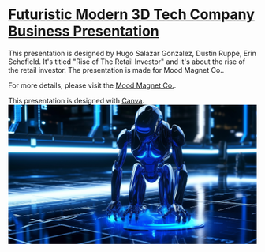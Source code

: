 # [Futuristic Modern 3D Tech Company Business Presentation](https://www.canva.com/design/DAFlS2yl-Bw/bF_bX8wZ4DhBhbfwmfRMvQ/view?utm_content=DAFlS2yl-Bw&utm_campaign=share_your_design&utm_medium=link&utm_source=shareyourdesignpanel)

This presentation is designed by Hugo Salazar Gonzalez, Dustin Ruppe, Erin Schofield. It's titled "Rise of The Retail Investor" and it's about the rise of the retail investor. The presentation is made for Mood Magnet Co..

For more details, please visit the [Mood Magnet Co.](https://www.canva.com/design/DAFlS2yl-Bw/bF_bX8wZ4DhBhbfwmfRMvQ/view?utm_content=DAFlS2yl-Bw&utm_campaign=share_your_design&utm_medium=link&utm_source=shareyourdesignpanel).

This presentation is designed with [Canva](https://www.canva.com/).
![Alt text](YFinance/MM3.png)